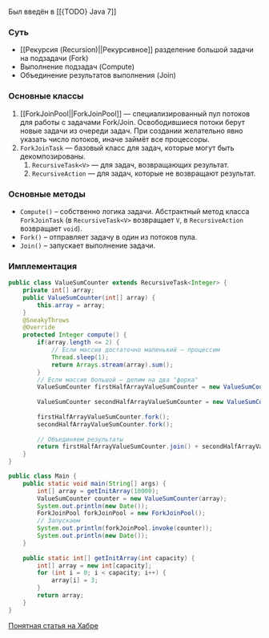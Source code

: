 Был введён в [[{TODO} Java 7]]

### Суть
- [[Рекурсия (Recursion)||Рекурсивное]] разделение большой задачи на подзадачи (Fork)
- Выполнение подзадач (Compute)
- Объединение результатов выполнения (Join)

### Основные классы
1. [[ForkJoinPool||ForkJoinPool]] — специализированный пул потоков для работы с задачами Fork/Join. Освободившиеся потоки берут новые задачи из очереди задач. При создании желательно явно указать число потоков, иначе займёт все процессоры. 
2. `ForkJoinTask` — базовый класс для задач, которые могут быть декомпозированы.
	1. `RecursiveTask<V>` — для задач, возвращающих результат.
	2. `RecursiveAction` — для задач, которые не возвращают результат.


### Основные методы

- `Compute()` – собственно логика задачи. Абстрактный метод класса `ForkJoinTask` (в `RecursiveTask<V>` возвращает `V`, в `RecursiveAction` возвращает `void`). 
- `Fork()` – отправляет задачу в один из потоков пула. 
- `Join()` – запускает выполнение задачи. 

### Имплементация


``` java
public class ValueSumCounter extends RecursiveTask<Integer> {    
	private int[] array;    
	public ValueSumCounter(int[] array) {        
		this.array = array;    
	}    
	@SneakyThrows    
	@Override    
	protected Integer compute() {        
		if(array.length <= 2) {
			// Если массив достаточно маленький – процессим
			Thread.sleep(1);            
			return Arrays.stream(array).sum();        
		}
		// Если массив большой – делим на два "форка"        
		ValueSumCounter firstHalfArrayValueSumCounter = new ValueSumCounter(Arrays.copyOfRange(array, 0, array.length/2));
		
		ValueSumCounter secondHalfArrayValueSumCounter = new ValueSumCounter(Arrays.copyOfRange(array, array.length/2, array.length));
		
		firstHalfArrayValueSumCounter.fork();
		secondHalfArrayValueSumCounter.fork();
		
		// Объединяем результаты        
		return firstHalfArrayValueSumCounter.join() + secondHalfArrayValueSumCounter.join();    
	}
}

public class Main {    
	public static void main(String[] args) {
		int[] array = getInitArray(10000);
		ValueSumCounter counter = new ValueSumCounter(array);
		System.out.println(new Date());
		ForkJoinPool forkJoinPool = new ForkJoinPool();
		// Запускаем
		System.out.println(forkJoinPool.invoke(counter));
		System.out.println(new Date());    
	}
	
	public static int[] getInitArray(int capacity) {        
		int[] array = new int[capacity];        
		for (int i = 0; i < capacity; i++) {            
			array[i] = 3;        
		}        
		return array;    
	}
}
```

[Понятная статья на Хабре](https://habr.com/ru/articles/565924/)

